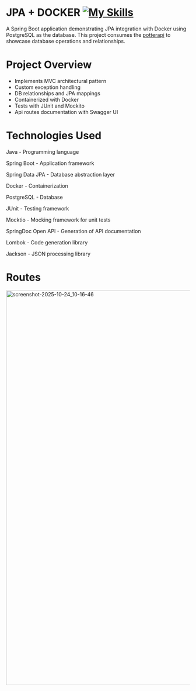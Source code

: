 # JPA + DOCKER [![My Skills](https://skillicons.dev/icons?i=spring,docker,postgres)](https://skillicons.dev)  

<p>A Spring Boot application demonstrating JPA integration with Docker using PostgreSQL as the database. This project consumes the
  <a href="https://github.com/fedeperin/potterapi">potterapi</a>
to showcase database operations and relationships.
</p>

# Project Overview
<ul>
<li>Implements MVC architectural pattern</li>
<li>Custom exception handling</li>
<li>DB relationships and JPA mappings</li>
<li>Containerized with Docker</li>
<li>Tests with JUnit and Mockito</li>
<li>Api routes documentation with Swagger UI</li>
</ul>

# Technologies Used
<p>Java - Programming language</p>
<p>Spring Boot - Application framework</p>
<p>Spring Data JPA - Database abstraction layer</p>
<p>Docker - Containerization</p>
<p>PostgreSQL - Database</p>
<p>JUnit - Testing framework</p>
<p>Mocktio - Mocking framework for unit tests</p>
<p>SpringDoc Open API - Generation of API documentation<p>
<p>Lombok - Code generation library</p>
<p>Jackson - JSON processing library</p>

# Routes

<img width="1920" height="1080" alt="screenshot-2025-10-24_10-16-46" src="https://github.com/user-attachments/assets/b3c6668a-91d5-4c6a-8c36-540836614bb4" />


